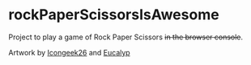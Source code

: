 # rockPaperScissorsIsAwesome
Project to play a game of Rock Paper Scissors ~~in the browser console~~.

Artwork by [Icongeek26](https://www.flaticon.com/authors/icongeek26) and [Eucalyp](https://www.flaticon.com/authors/eucalyp)
